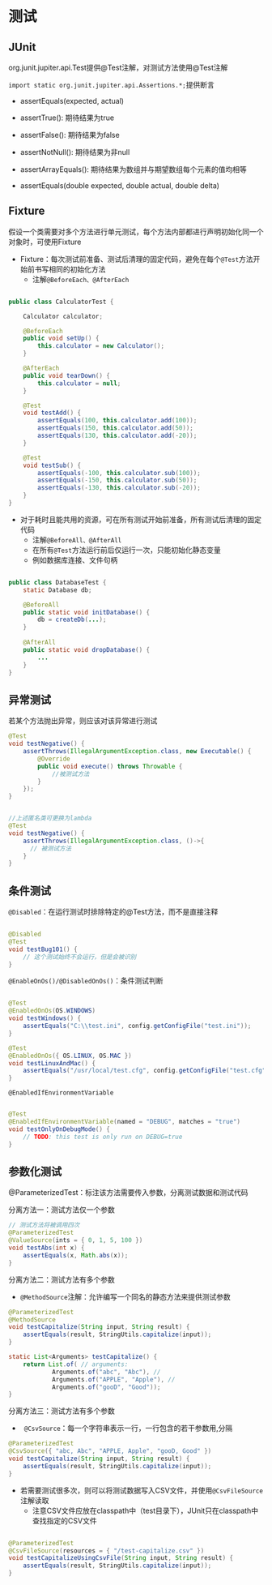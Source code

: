 
# 测试

## JUnit

org.junit.jupiter.api.Test提供@Test注解，对测试方法使用@Test注解

`import static org.junit.jupiter.api.Assertions.*;`提供断言
- assertEquals(expected, actual)
- assertTrue(): 期待结果为true

- assertFalse(): 期待结果为false

- assertNotNull(): 期待结果为非null

- assertArrayEquals(): 期待结果为数组并与期望数组每个元素的值均相等

- assertEquals(double expected, double actual, double delta)

## Fixture

假设一个类需要对多个方法进行单元测试，每个方法内部都进行声明初始化同一个对象时，可使用Fixture
- Fixture：每次测试前准备、测试后清理的固定代码，避免在每个`@Test`方法开始前书写相同的初始化方法
  - 注解`@BeforeEach、@AfterEach`

```JAVA

public class CalculatorTest {

    Calculator calculator;

    @BeforeEach
    public void setUp() {
        this.calculator = new Calculator();
    }

    @AfterEach
    public void tearDown() {
        this.calculator = null;
    }

    @Test
    void testAdd() {
        assertEquals(100, this.calculator.add(100));
        assertEquals(150, this.calculator.add(50));
        assertEquals(130, this.calculator.add(-20));
    }

    @Test
    void testSub() {
        assertEquals(-100, this.calculator.sub(100));
        assertEquals(-150, this.calculator.sub(50));
        assertEquals(-130, this.calculator.sub(-20));
    }
}

```


- 对于耗时且能共用的资源，可在所有测试开始前准备，所有测试后清理的固定代码
  - 注解`@BeforeAll、@AfterAll`
  - 在所有`@Test`方法运行前后仅运行一次，只能初始化静态变量
  - 例如数据库连接、文件句柄
```JAVA

public class DatabaseTest {
    static Database db;

    @BeforeAll
    public static void initDatabase() {
        db = createDb(...);
    }
    
    @AfterAll
    public static void dropDatabase() {
        ...
    }
}
```

## 异常测试


若某个方法抛出异常，则应该对该异常进行测试


```JAVA
@Test
void testNegative() {
    assertThrows(IllegalArgumentException.class, new Executable() {
        @Override
        public void execute() throws Throwable {
            //被测试方法
        }
    });
}


//上述匿名类可更换为lambda
@Test
void testNegative() {
    assertThrows(IllegalArgumentException.class, ()->{
      // 被测试方法
    }
}

```

## 条件测试

`@Disabled`：在运行测试时排除特定的@Test方法，而不是直接注释
```java

@Disabled
@Test
void testBug101() {
    // 这个测试始终不会运行，但是会被识别
}

```

`@EnableOnOs()/@DisabledOnOs()`：条件测试判断
```JAVA

@Test
@EnabledOnOs(OS.WINDOWS)
void testWindows() {
    assertEquals("C:\\test.ini", config.getConfigFile("test.ini"));
}

@Test
@EnabledOnOs({ OS.LINUX, OS.MAC })
void testLinuxAndMac() {
    assertEquals("/usr/local/test.cfg", config.getConfigFile("test.cfg"));
}

```

`@EnabledIfEnvironmentVariable`

```JAVA

@Test
@EnabledIfEnvironmentVariable(named = "DEBUG", matches = "true")
void testOnlyOnDebugMode() {
    // TODO: this test is only run on DEBUG=true
}

```

## 参数化测试

@ParameterizedTest：标注该方法需要传入参数，分离测试数据和测试代码

分离方法一：测试方法仅一个参数
```JAVA
// 测试方法将被调用四次
@ParameterizedTest
@ValueSource(ints = { 0, 1, 5, 100 })
void testAbs(int x) {
    assertEquals(x, Math.abs(x));
}
```

分离方法二：测试方法有多个参数
- `@MethodSource`注解：允许编写一个同名的静态方法来提供测试参数
```JAVA
@ParameterizedTest
@MethodSource
void testCapitalize(String input, String result) {
    assertEquals(result, StringUtils.capitalize(input));
}

static List<Arguments> testCapitalize() {
    return List.of( // arguments:
            Arguments.of("abc", "Abc"), //
            Arguments.of("APPLE", "Apple"), //
            Arguments.of("gooD", "Good"));
}

```


分离方法三：测试方法有多个参数
- ` @CsvSource`：每一个字符串表示一行，一行包含的若干参数用,分隔
```JAVA
@ParameterizedTest
@CsvSource({ "abc, Abc", "APPLE, Apple", "gooD, Good" })
void testCapitalize(String input, String result) {
    assertEquals(result, StringUtils.capitalize(input));
}

```
- 若需要测试很多次，则可以将测试数据写入CSV文件，并使用`@CsvFileSource`注解读取
  - 注意CSV文件应放在classpath中（test目录下），JUnit只在classpath中查找指定的CSV文件
```JAVA

@ParameterizedTest
@CsvFileSource(resources = { "/test-capitalize.csv" })
void testCapitalizeUsingCsvFile(String input, String result) {
    assertEquals(result, StringUtils.capitalize(input));
}
```